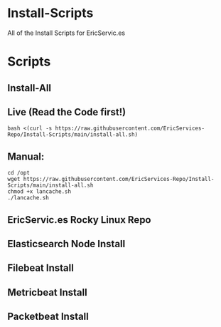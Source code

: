 # Install-Scripts
All of the Install Scripts for EricServic.es  

# Scripts
## Install-All
## Live (Read the Code first!)  
    bash <(curl -s https://raw.githubusercontent.com/EricServices-Repo/Install-Scripts/main/install-all.sh)  

## Manual:  
    cd /opt  
    wget https://raw.githubusercontent.com/EricServices-Repo/Install-Scripts/main/install-all.sh
    chmod +x lancache.sh
    ./lancache.sh  
## EricServic.es Rocky Linux Repo  
## Elasticsearch Node Install  
## Filebeat Install  
## Metricbeat Install  
## Packetbeat Install  

